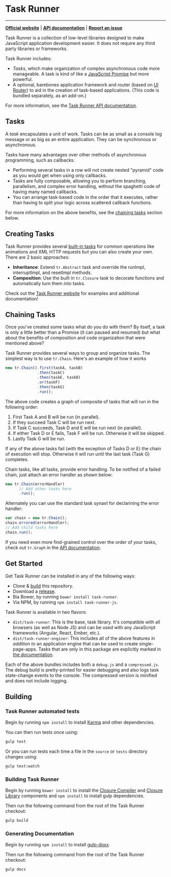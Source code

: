 
# Task Runner
---
**[Official website](http://bvaughn.github.io/task-runner/)** |
**[API documentation](http://rawgit.com/bvaughn/task-runner/master/docs/index.html)** |
**[Report an issue](https://github.com/bvaughn/task-runner/issues/new)**

Task Runner is a collection of low-level libraries designed to make JavaScript application development easier. It does not require any third party libraries or frameworks.

Task Runner includes:

* *Tasks*, which make organization of complex asynchronous code more manageable. A task is kind of like a [JavaScript Promise](https://developer.mozilla.org/en-US/docs/Web/JavaScript/Reference/Global_Objects/Promise) but more powerful.
* A optional, barebones application framework and router (based on [UI Router](https://github.com/angular-ui/ui-router/)) to aid in the creation of task-based applications. (This code is bundled separately, as an add-on.)

For more information, see the [Task Runner API documentation](http://rawgit.com/bvaughn/task-runner/master/docs/index.html).

## Tasks

A *task* encapsulates a unit of work. Tasks can be as small as a console log message or as big as an entire application. They can be synchronous or asynchronous.

Tasks have many advantages over other methods of asynchronous programming, such as callbacks:

* Performing several tasks in a row will not create nested "pyramid" code as you would get when using only callbacks.
* Tasks are fully composable, allowing you to perform branching, parallelism, and complex error handling, without the spaghetti code of having many named callbacks.
* You can arrange task-based code in the order that it executes, rather than having to split your logic across scattered callback functions.

For more information on the above benefits, see the [chaining tasks](https://github.com/bvaughn/task-runner#chaining-tasks) section below.

## Creating Tasks

Task Runner provides several [built-in tasks](http://rawgit.com/bvaughn/task-runner/master/docs/index.html) for common operations like animations and XML HTTP requests but you can also create your own. There are 2 basic approaches:

* **Inheritance**: Extend `tr.Abstract` task and override the runImpl, interruptImpl, and resetImpl methods.
* **Composition**: Use the built in `tr.Closure` task to decorate functions and automatically turn them *into* tasks.

Check out the [Task Runner website](http://bvaughn.github.io/task-runner/) for examples and additional documentation!

## Chaining Tasks

Once you've created some tasks what do you do with them? By itself, a task is only a little better than a Promise (it can paused and resumed) but what about the benefits of composition and code organization that were mentioned above?

Task Runner provides several ways to group and organize tasks. The simplest way is to use `tr.Chain`. Here's an example of how it works

```js
new tr.Chain().first(taskA, taskB)
              .then(taskC)
              .then(taskE, taskD)
              .or(taskF)
              .then(taskG)
              .run();
```

The above code creates a graph of composite of tasks that will run in the following order:

1. First Task A and B will be run (in parallel).
1. If they succeed Task C will be run next.
1. If Task C succeeds, Task D and E will be run next (in parallel).
1. If either Task D or E fails, Task F will be run. Otherwise it will be skipped.
1. Lastly Task G will be run.

If any of the above tasks fail (with the exception of Tasks D or E) the chain of execution will stop. Otherwise it will run until the last task (Task G) completes.

Chain tasks, like all tasks, provide error handling. To be notified of a failed chain, just attach an error handler as shown below:

```js
new tr.Chain(errorHandler)
      // Add other tasks here
      .run();
```

Alternately you can use the standard task synaxt for declarining the error handler:

```js
var chain = new tr.Chain();
chain.errored(errorHandler);
// Add child tasks here
chain.run();
```

If you need even more find-grained control over the order of your tasks, check out `tr.Graph` in the [API documentation](http://rawgit.com/bvaughn/task-runner/master/docs/index.html).

## Get Started

Get Task Runner can be installed in any of the following ways:

* Clone & [build](README.md#building-task-runner) this repository.
* Download a [release](https://github.com/bvaughn/task-runner/tree/master/dist).
* Bia Bower, by running `bower install task-runner`.
* Via NPM, by running `npm install task-runner-js`.

Task Runner is available in two flavors:

* `dist/task-runner`: This is the base, task library. It's compatible with all browsers (as well as Node JS) and can be used with any JavaScript frameworks (Angular, React, Ember, etc.).
* `dist/task-runner-enginer`: This includes all of the above features *in addition to* an application engine that can be used to create single-page-apps. Tasks that are only in this package are explicitly marked in [the documentation](http://rawgit.com/bvaughn/task-runner/master/docs/index.html).

Each of the above bundles includes both a `debug.js` and a `compressed.js`. The debug build is pretty-printed for easier debugging and also logs task state-change events to the console. The compressed version is minified and does not include logging.

## Building

### Task Runner automated tests

Begin by running `npm install` to install [Karma](https://karma-runner.github.io) and other dependencies.

You can then run tests once using:
```bash
gulp test
```

Or you can run tests each time a file in the `source` or `tests` directory changes using:
```bash
gulp test:watch
```

### Building Task Runner

Begin by running `bower install` to install the [Closure Compiler](https://github.com/google/closure-compiler) and [Closure Library](https://github.com/google/closure-library) components and `npm install` to install gulp dependencies.

Then run the following command from the root of the Task Runner checkout:

```bash
gulp build
```

### Generating Documentation

Begin by running `npm install` to install [gulp-doxx](https://github.com/filipovskii/gulp-doxx/).

Then run the following command from the root of the Task Runner checkout:

```bash
gulp docs
```